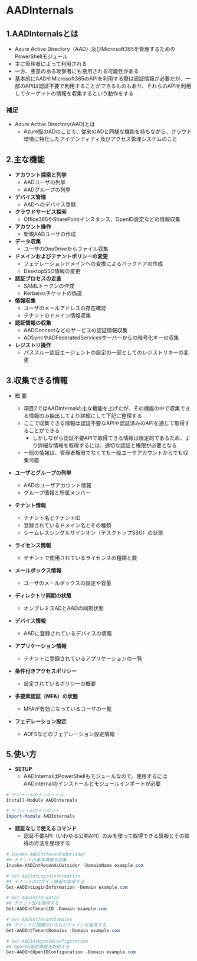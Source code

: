 # AADInternals
## 1.AADInternalsとは
- Azure Active Directory（AAD）及びMicrosoft365を管理するためのPowerShellモジュール
- 主に管理者によって利用される
- 一方、悪意のある攻撃者にも悪用される可能性がある
- 基本的にAADやMicrosoft365のAPIを利用する際は認証情報が必要だが、一部のAPIは認証不要で利用することができるものもあり、それらのAPIを利用してターゲットの情報を収集するという動作をする  
### 補足
- Azure Active Directory(AAD)とは
  - Azure版のADのことで、従来のADと同様な機能を持ちながら、クラウド環境に特化したアイデンティティ及びアクセス管理システムのこと 

## 2.主な機能
- **アカウント探索と列挙**
  - AADユーザの列挙
  - AADグループの列挙
- **デバイス管理**
  - AADへのデバイス登録
- **クラウドサービス探索**
  - Office365やSharePointインスタンス、OpenID設定などの情報収集
- **アカウント操作**
  - 新規AADユーザの作成
- **データ収集**
  - ユーザのOneDriveからファイル収集
- **ドメインおよびテナントポリシーの変更**
  - フェデレーションドメインへの変換によるバックドアの作成
  - DesktopSSO情報の変更
- **認証プロセスの走査**
  - SAMLトークンの作成
  - Kerberosチケットの偽造
- **情報収集**
  - ユーザのメールアドレスの存在確認
  - テナントのドメイン情報収集 
- **認証情報の収集**
  - AADConnectなどのサービスの認証情報収集
  - ADSyncやADFederatedServicesサーバーからの暗号化キーの収集
- **レジストリ操作**
  - パススルー認証エージェントの設定の一部としてのレジストリキーの変更  

## 3.収集できる情報
- 概 要
  - 項目2ではAADInternalの主な機能を上げたが、その機能の中で収集できる情報のみ抽出してより詳細にして下記に整理する
  - ここで収集できる情報は認証不要なAPIや認証済みのAPIを通じて取得することができる
    - しかしながら認証不要APIで取得できる情報は限定的であるため、より詳細な情報を取得するには、適切な認証と権限が必要となる 
  - 一部の情報は、管理者権限でなくても一般ユーザアカウントからでも収集可能

- **ユーザとグループの列挙**
  - AADのユーザアカウント情報
  - グループ情報と所属メンバー
- **テナント情報**
  - テナント名とテナントID
  - 登録されているドメイン名とその種類
  - シームレスシングルサインオン（デスクトップSSO）の状態
- **ライセンス情報**
  - テナントで使用されているライセンスの種類と数
- **メールボックス情報**
  - ユーザのメールボックスの設定や容量
- **ディレクトリ同期の状態**
  - オンプレミスADとAADの同期状態
- **デバイス情報**
  - AADに登録されているデバイスの情報
- **アプリケーション情報**
  - テナントに登録されているアプリケーションの一覧
- **条件付きアクセスポリシー**      
  - 設定されているポリシーの概要
- **多要素認証（MFA）の状態**
  - MFAが有効になっているユーザの一覧
- **フェデレーション設定**
  - ADFSなどのフェデレーション設定情報    

## 5.使い方
- **SETUP**
  - AADInternalはPowerShellもモジュールなので、使用するにはAADinternalのインストールとモジュールインポートが必要
```powerShell
# モジュールのインストール
Install-Module AADInternals

# モジュールのインポート
Import-Module AADInternals
```

- **認証なしで使えるコマンド**
  - 認証不要API（いわゆる公開API）のみを使って取得できる情報とその取得の方法を整理する
```powerShell
# Invoke-AADIntTeconAsOutsider
## テナントの基本情報を収集
Invoke-AADIntReconAsOutsider -DomainName example.com
```
```powerShell
# Get-AADIntLoginInformation
## テナントのログイン情報を取得する
Get-AADIntLoginInformation -Domain example.com
```
```powerShell
# Get-AADIntTenantID
## テナントIDを取得する
Get-AADIntTenantID -Domain example.com
```
```powerShell
# Get-AADIntTenantDomains
## テナントに関連付けられたドメインを取得する
Get-AADIntTenantDomains -Domain example.com
```
```powerShell
# Get-AADIntOpenIDConfiguration
## OpenID設定情報を取得する
Get-AADIntOpenIDConfiguration -Domain example.com
```